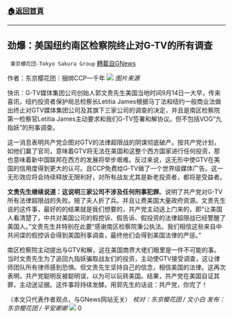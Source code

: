 ###  [:house:返回首頁](https://github.com/ourhimalayas/txt)
---


## 劲爆：美国纽约南区检察院终止对G-TV的所有调查
` 東京櫻花団-Tokyo Sakura Group` [轉載自GNews](https://gnews.org/zh-hans/1535518/)

作者：东京樱花团｜捆绑CCP一千年
![](https://lh4.googleusercontent.com/HW0WE67xtMo_LKt9zVkSeYn2ksjGHOSYiDF3NiA4jxKEVyVKZpxNI1kYBQjh91EgZbAuwIglpuKso287Q-gqdZTxxdETcUlBSMK6gwh9AxQWyV4QC4r4wufYwiKNXgbrS4dx3ikw=s0)
*图片来源*

快讯：G-TV媒体集团公司创始人郭文贵先生美国当地时间9月14日一大早，传来喜讯，纽约投资者保护局总检察长Letitia James根据马丁法和纽约一般商业法做出终止对GTV媒体集团公司及其旗下三家公司的调查的决定，并且是南区检察院第一检察官Letitia James主动要求和我们G-TV签署和解协议。但不包括VOG“九指妖”的刑事调查。

这一消息表明共产党企图对GTV的法律超限战的阴谋彻底破产。按共产党计划，如他们赢了官司，意味着GTV将无法在美国和这整个西方国家进行任何投资，那也意味着新中国联邦在西方的发展将举步艰难。反过来说，这无形中使GTV在美国的信用度得到更大的认可。且CCP免费给G-TV做了一个世界级媒体广告。这一无形效应将会持续释放无限利好，对所有战友尤其是新老投资者，都将是受益者。

**文贵先生继续说道：这说明三家公司不涉及任何刑事犯罪**。说明了共产党对G-TV所有法律超限战的失败。赔了夫人折了兵。并且让费美国大量政府资源。文贵先生说的这件事，最好的的结果就是我们想要的，共产党主动送上门来的，即“让美国人看清楚了，中共对美国公司的假控诉、假告诉、假投资的法律超限战已经警醒了美国人。”文贵先生并特别在此要“感谢南区检察院秉公执法。我们相信这些来自中共间谍的假控诉会得到美国刑事调查，最终他们会得到美国法律的严惩。”

南区检察院主动提出与GTV和解，这在美国商界大佬们眼里是一件不可能的事。当时文贵先生为了追回九指妖骗取战友们的投资，主动使GTV接受调查，这让律师团队所有律师感到恐惧。但文贵先生坚持自己的信念，相信美国的法律。这再次表明，共产党聪明反被聪明误，以为可以玩转美国。结果，共产党在美国自证其罪，主动送证据。这件事将持续发酵。用郭先生的话说：共产党，你完了！

（本文只代表作者观点，与GNews网站无关）
*校对：东京樱花团 / 文小白
发布：东京樱花团 / 平安卿卿*
![](https://assets.gnews.org/wp-content/uploads/2021/09/image0-1-12.jpg)
0
